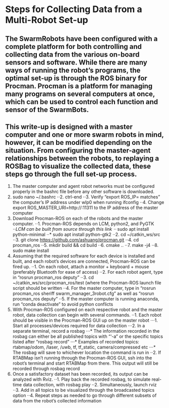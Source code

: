 # Steps for Collecting Data from a Multi-Robot Set-up

## The SwarmRobots have been configured with a complete platform for both controlling and collecting data from the various on-board sensors and software. While there are many ways of running the robot’s programs, the optimal set-up is through the ROS binary for Procman. Procman is a platform for managing many programs on several computers at once, which can be used to control each function and sensor of the SwarmBots. 

## This write-up is designed with a master computer and one or more swarm robots in mind, however, it can be modified depending on the situation. From configuring the master-agent relationships between the robots, to replaying a ROSBag to visualize the collected data, these steps go through the full set-up process.

1. The master computer and agent robot networks must be configured properly in the bashrc file before any other software is downloaded.
  1. sudo nano ~/.bashrc
⋅⋅2. ctrl-end
⋅⋅3. Verify “export ROS_IP=<insert IP address here> matches” the computer’s IP address under wlp0 when running ifconfig
⋅⋅4. Change export ROS_MASTER_URI=http://<insert IP address here>:11311 to the IP address of the master computer
2. Download Procman-ROS on each of the robots and the master computer.
⋅⋅1. Procman-ROS depends on LCM, python2, and PyGTK
⋅⋅*LCM can be built from source through this link
⋅⋅* sudo apt install python-minimal
⋅⋅* sudo apt install python-gtk2
⋅⋅2. cd ~/catkin_ws/src
⋅⋅3. git clone https://github.com/ashuang/procman.git
⋅⋅4. cd procman_ros
⋅⋅5. mkdir build && cd build
⋅⋅6. cmake ..
⋅⋅7. make -j4
⋅⋅8. sudo make install
3. Assuming that the required software for each device is installed and built, and each robot’s devices are connected, Procman-ROS can be fired up.
⋅⋅1. On each robot, attach a monitor + keyboard + mouse (preferably Bluetooth for ease of access)
⋅⋅2. For each robot agent, type in “rosrun procman_ros deputy”
⋅⋅3. cd ~/catkin_ws/src/procman_ros/test (where the Procman-ROS launch file script should be written
⋅⋅4. For the master computer, type in “rosrun procman_ros sheriff swarm_manager_3robot.cfg” as well as “rosrun procman_ros deputy”
⋅⋅5. If the master computer is running anaconda, run “conda deactivate” to avoid python conflicts
4. With Procman-ROS configured on each respective robot and the master robot, data collection can begin with several commands.
⋅⋅1. Each robot should be visible in the Procman-ROS GUI up on the master robot
⋅⋅⋅1. Start all processes/devices required for data collection
⋅⋅⋅2. In a separate terminal, record a rosbag
⋅⋅⋅* The information recorded in the rosbag can either be all published topics with “‘-a” or the specific topics listed after “rosbag record”
⋅⋅⋅* Examples of recorded topics: rtabmap/odom, <robot name>/laser, <robot name>/uwb, tf, tf_static, camera/compressed etc
⋅⋅⋅* The rosbag will save to whichever location the command is run in
⋅⋅2. If RTABMap isn’t running through the Procman-ROS GUI, ssh into the robot’s terminal and start RTABMap from there. This output will still be recorded through rosbag record
4. Once a satisfactory dataset has been recorded, its output can be analyzed with Rviz. 
⋅⋅1. Play back the recorded rosbag, to simulate real-time data collection, with rosbag play <name of recorded rosbag>
⋅⋅2. Simultaneously, launch rviz
⋅⋅3. Add in all topics to be visualized through the broadcasted topics option
⋅⋅4. Repeat steps as needed to go through different subsets of data from the robot’s collected information
